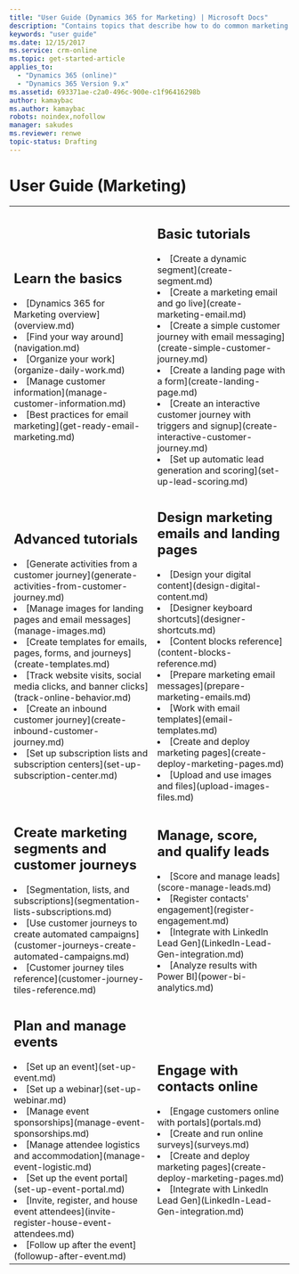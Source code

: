 ```yaml
---
title: "User Guide (Dynamics 365 for Marketing) | Microsoft Docs"
description: "Contains topics that describe how to do common marketing tasks in Dynamics 365 for Marketing"
keywords: "user guide"
ms.date: 12/15/2017
ms.service: crm-online
ms.topic: get-started-article
applies_to:
  - "Dynamics 365 (online)"
  - "Dynamics 365 Version 9.x"
ms.assetid: 693371ae-c2a0-496c-900e-c1f96416298b
author: kamaybac
ms.author: kamaybac
robots: noindex,nofollow
manager: sakudes
ms.reviewer: renwe
topic-status: Drafting
---
```


# User Guide (Marketing)

<table>

<tr><td>

<h2>Learn the basics</h2>
<li>[Dynamics 365 for Marketing overview](overview.md)</li>
<li>[Find your way around](navigation.md)</li>
<li>[Organize your work](organize-daily-work.md)</li>
<li>[Manage customer information](manage-customer-information.md)</li>
<li>[Best practices for email marketing](get-ready-email-marketing.md)</li>

</td><td>

<h2>Basic tutorials</h2>
<li>[Create a dynamic segment](create-segment.md)</li>
<li>[Create a marketing email and go live](create-marketing-email.md)</li>
<li>[Create a simple customer journey with email messaging](create-simple-customer-journey.md)</li>
<li>[Create a landing page with a form](create-landing-page.md)</li>
<li>[Create an interactive customer journey with triggers and signup](create-interactive-customer-journey.md)</li>
<li>[Set up automatic lead generation and scoring](set-up-lead-scoring.md)</li>

</td></tr>
<tr><td>

<h2>Advanced tutorials</h2>
<li>[Generate activities from a customer journey](generate-activities-from-customer-journey.md)</li>
<li>[Manage images for landing pages and email messages](manage-images.md)</li>
<li>[Create templates for emails, pages, forms, and journeys](create-templates.md)</li>
<li>[Track website visits, social media clicks, and banner clicks](track-online-behavior.md)</li>
<li>[Create an inbound customer journey](create-inbound-customer-journey.md)</li>
<li>[Set up subscription lists and subscription centers](set-up-subscription-center.md)</li>

</td><td>

<h2>Design marketing emails and landing pages</h2>
<li>[Design your digital content](design-digital-content.md)</li>
<li>[Designer keyboard shortcuts](designer-shortcuts.md)</li>
<li>[Content blocks reference](content-blocks-reference.md)</li>
<li>[Prepare marketing email messages](prepare-marketing-emails.md)</li>
<li>[Work with email templates](email-templates.md)</li>
<li>[Create and deploy marketing pages](create-deploy-marketing-pages.md)</li>
<li>[Upload and use images and files](upload-images-files.md)</li>

</td></tr>
<tr><td>

<h2>Create marketing segments and customer journeys</h2>
<li>[Segmentation, lists, and subscriptions](segmentation-lists-subscriptions.md)</li>
<li>[Use customer journeys to create automated campaigns](customer-journeys-create-automated-campaigns.md)</li>
<li>[Customer journey tiles reference](customer-journey-tiles-reference.md)</li>

</td><td>

<h2>Manage, score, and qualify leads</h2>
<li>[Score and manage leads](score-manage-leads.md)</li>
<li>[Register contacts' engagement](register-engagement.md)</li>
<li>[Integrate with LinkedIn Lead Gen](LinkedIn-Lead-Gen-integration.md)</li>
<li>[Analyze results with Power BI](power-bi-analytics.md)</li>

</td></tr>
<tr><td>

<h2>Plan and manage events</h2>
<li>[Set up an event](set-up-event.md)</li>
<li>[Set up a webinar](set-up-webinar.md)</li>
<li>[Manage event sponsorships](manage-event-sponsorships.md)</li>
<li>[Manage attendee logistics and accommodation](manage-event-logistic.md)</li>
<li>[Set up the event portal](set-up-event-portal.md)</li>
<li>[Invite, register, and house event attendees](invite-register-house-event-attendees.md)</li>
<li>[Follow up after the event](followup-after-event.md)</li>

</td><td>

<h2>Engage with contacts online</h2>
<li>[Engage customers online with portals](portals.md)</li>
<li>[Create and run online surveys](surveys.md)</li>
<li>[Create and deploy marketing pages](create-deploy-marketing-pages.md)</li>
<li>[Integrate with LinkedIn Lead Gen](LinkedIn-Lead-Gen-integration.md)</li>

</td></tr>
</table>